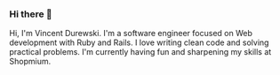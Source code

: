 ### Hi there 👋


Hi, I'm Vincent Durewski. I'm a software engineer focused on Web development with Ruby and Rails. I love writing clean code and solving practical problems. I'm currently having fun and sharpening my skills at Shopmium. 

